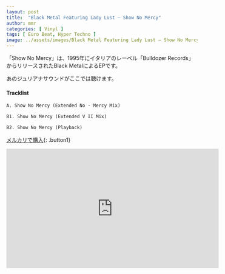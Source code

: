 ```yaml
---
layout: post
title:  "Black Metal Featuring Lady Lust – Show No Mercy"
author: mmr
categories: [ Vinyl ]
tags: [ Euro Beat, Hyper Techno ]
image: ../assets/images/Black Metal Featuring Lady Lust – Show No Mercy.jpg
---
```


「Show No Mercy」は、1995年にイタリアのレーベル「Bulldozer Records」からリリースされたBlack MetalによるEPです。

あのジュリアナサウンドがここでは聴けます。

#### Tracklist
```md
A. Show No Mercy (Extended No - Mercy Mix)

B1. Show No Mercy (Extended V II Mix)

B2. Show No Mercy (Playback)
```

[メルカリで購入](https://jp.mercari.com/item/m18913100794?afid=6142608987){: .button1}

<iframe width="560" height="315" src="https://www.youtube.com/embed/YOgmJhkcoWQ?si=DAi1rPdkRkfGoK6A" title="YouTube video player" frameborder="0" allow="accelerometer; autoplay; clipboard-write; encrypted-media; gyroscope; picture-in-picture; web-share" referrerpolicy="strict-origin-when-cross-origin" allowfullscreen></iframe>